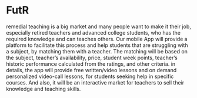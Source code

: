 # FutR

remedial teaching is a big market and many people want to make it their job, especially retired teachers and advanced college students, who has the required knowledge and can teaches others. Our mobile App will provide a platform to facilitate this process and help students that are struggling with a subject, by matching them with a teacher. The matching will be based on the subject, teacher’s availability, price, student week points, teacher’s historic performance calculated from the ratings, and other criteria. in details, the app will provide free written/video lessons and on demand personalized video-call lessons, for students seeking help in specific courses. And also, it will be an interactive market for teachers to sell their knowledge and teaching skills.

